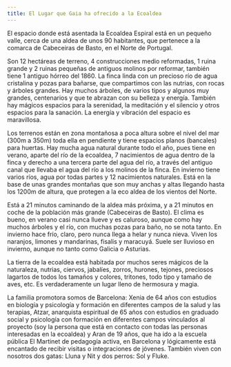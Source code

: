 ```yaml
---
title: El Lugar que Gaia ha ofrecido a la Ecoaldea
---
```


El espacio donde está asentada la Ecoaldea Espiral está en un pequeño
valle, cerca de una aldea de unos 90 habitantes, que pertenece a la
comarca de Cabeceiras de Basto, en el Norte de Portugal.

Son 12 hectáreas de terreno, 4 construcciones medio reformadas, 1 ruina
grande y 2 ruinas pequeñas de antiguos molinos por reformar, también
tiene 1 antiguo hórreo del 1860. La finca linda con un precioso río de
agua cristalina y pozas para bañarse, que compartimos con las nutrias,
con rocas y árboles grandes. Hay muchos árboles, de varios tipos y
algunos muy grandes, centenarios y que te abrazan con su belleza y
energía. También hay mágicos espacios para la serenidad, la meditación y
el silencio y otros espacios para la sanación. La energía y vibración
del espacio es maravillosa.

Los terrenos están en zona montañosa a poca altura sobre el nivel del
mar (300m a 350m) toda ella en pendiente y tiene espacios planos
(bancales) para huertas. Hay mucha agua natural durante todo el año,
pues tiene en verano, aparte del río de la ecoaldea, 7 nacimientos de
agua dentro de la finca y derecho a una tercera parte del agua del río,
a través del antiguo canal que llevaba el agua del río a los molinos de
la finca. En invierno tiene varios ríos, agua por todas partes y 12
nacimientos naturales. Está en la base de unas grandes montañas que son
muy anchas y altas llegando hasta los 1200m de altura, que protegen a la
eco aldea de los vientos del Norte.

Está a 21 minutos caminando de la aldea más próxima, y a 21 minutos en
coche de la población más grande (Cabeceiras de Basto). El clima es
bueno, en verano casi nunca llueve y es caluroso, aunque como hay muchos
árboles y el río, con muchas pozas para baño, no se nota tanto. En
invierno hace frío, claro, pero nunca llega a helar y nunca nieva. Viven
los naranjos, limones y mandarinas, fisalis y maracuyá. Suele ser
lluvioso en invierno, aunque no tanto como Galicia o Asturias.

La tierra de la ecoaldea está habitada por muchos seres mágicos de la
naturaleza, nutrias, ciervos, jabalíes, zorros, hurones, tejones,
preciosos lagartos de todos los tamaños y colores, tritones, todo tipo y
tamaño de aves, etc. Es verdaderamente un lugar lleno de hermosura y
magia.

La familia promotora somos de Barcelona: Xenia de 64 años con estudios
en biología y psicología y formación en diferentes campos de la salud y
las terapias, Atzar, anarquista espiritual de 65 años con estudios en
graduado social y psicología con formación en diferentes campos
vinculados al proyecto (soy la persona que está en contacto con todas
las personas interesadas en la ecoaldea) y Aran de 19 años, que ha ido a
la escuela pública El Martinet de pedagogía activa, en Barcelona y
lógicamente está encantado de recibir visitas o integraciones de
jóvenes. También viven con nosotros dos gatas: Lluna y Nit y dos perros:
Sol y Fluke.
